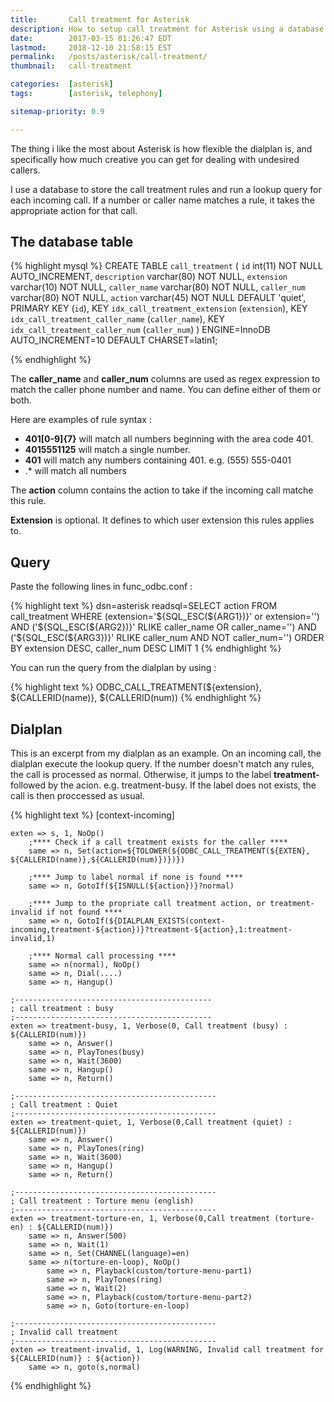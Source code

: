 ```yaml
---
title:       Call treatment for Asterisk
description: How to setup call treatment for Asterisk using a database.
date:        2017-03-15 01:26:47 EDT
lastmod:     2018-12-10 21:58:15 EST
permalink:   /posts/asterisk/call-treatment/
thumbnail:   call-treatment

categories:  [asterisk]
tags:        [asterisk, telephony]

sitemap-priority: 0.9

---
```


The thing i like the most about Asterisk is how flexible the dialplan is, and specifically how much creative you can get for dealing with undesired callers.

I use a database to store the call treatment rules and run a lookup query for each incoming call. If a number or caller name matches a rule, it takes the appropriate action for that call.

<!--more-->



## The database table

{% highlight mysql %}
CREATE TABLE `call_treatment` (
    `id` int(11) NOT NULL AUTO_INCREMENT,
    `description` varchar(80) NOT NULL,
    `extension` varchar(10) NOT NULL,
    `caller_name` varchar(80) NOT NULL,
    `caller_num` varchar(80) NOT NULL,
    `action` varchar(45) NOT NULL DEFAULT 'quiet',
    PRIMARY KEY (`id`),
    KEY `idx_call_treatment_extension` (`extension`),
    KEY `idx_call_treatment_caller_name` (`caller_name`),
    KEY `idx_call_treatment_caller_num` (`caller_num`)
) ENGINE=InnoDB AUTO_INCREMENT=10 DEFAULT CHARSET=latin1;

{% endhighlight %}

The **caller_name** and **caller_num** columns are used as regex expression to match the caller phone number and name. You can define either of them or both.

Here are examples of rule syntax :
- **401[0-9]{7}** will match all numbers beginning with the area code 401.
- **4015551125** will match a single number.
- **401** will match any numbers containing 401. e.g. (555) 555-0401
- .* will match all numbers


The **action** column contains the action to take if the incoming call matche this rule. 

**Extension** is optional. It defines to which user extension this rules applies to.


## Query

Paste the following lines in func_odbc.conf :

{% highlight text %}
dsn=asterisk
readsql=SELECT action FROM call_treatment WHERE (extension='${SQL_ESC(${ARG1})}' or extension='') AND ('${SQL_ESC(${ARG2})}' RLIKE caller_name OR caller_name='') AND ('${SQL_ESC(${ARG3})}' RLIKE caller_num AND NOT caller_num='') ORDER BY extension DESC, caller_num DESC LIMIT 1
{% endhighlight %}

You can run the query from the dialplan by using :

{% highlight text %}
ODBC_CALL_TREATMENT(${extension}, ${CALLERID(name)}, ${CALLERID(num))
{% endhighlight %}


## Dialplan

This is an excerpt from my dialplan as an example. On an incoming call, the dialplan execute the lookup query. If the number doesn't match any rules, the call is processed as normal. Otherwise, it jumps to the label **treatment-** followed by the acion. e.g. treatment-busy. If the label does not exists, the call is then proccessed as usual.

{% highlight text %}
[context-incoming]

    exten => s, 1, NoOp()
        ;**** Check if a call treatment exists for the caller ****
        same => n, Set(action=${TOLOWER(${ODBC_CALL_TREATMENT(${EXTEN}, ${CALLERID(name)},${CALLERID(num)})})})

        ;**** Jump to label normal if none is found ****
        same => n, GotoIf(${ISNULL(${action})}?normal)

        ;**** Jump to the propriate call treatment action, or treatment-invalid if not found ****
        same => n, GotoIf(${DIALPLAN_EXISTS(context-incoming,treatment-${action})}?treatment-${action},1:treatment-invalid,1)

        ;**** Normal call processing ****
        same => n(normal), NoOp()
        same => n, Dial(....)
        same => n, Hangup()

    ;--------------------------------------------
    ; call treatment : busy
    ;--------------------------------------------
    exten => treatment-busy, 1, Verbose(0, Call treatment (busy) : ${CALLERID(num)})
        same => n, Answer()
        same => n, PlayTones(busy)
        same => n, Wait(3600)
        same => n, Hangup()
        same => n, Return()

    ;---------------------------------------------
    ; Call treatment : Quiet
    ;---------------------------------------------
    exten => treatment-quiet, 1, Verbose(0,Call treatment (quiet) : ${CALLERID(num)})
        same => n, Answer()
        same => n, PlayTones(ring)
        same => n, Wait(3600)
        same => n, Hangup()
        same => n, Return()

    ;---------------------------------------------
    ; Call treatment : Torture menu (english)
    ;---------------------------------------------
    exten => treatment-torture-en, 1, Verbose(0,Call treatment (torture-en) : ${CALLERID(num)})
        same => n, Answer(500)
        same => n, Wait(1)
        same => n, Set(CHANNEL(language)=en)
        same => n(torture-en-loop), NoOp()
            same => n, Playback(custom/torture-menu-part1)
            same => n, PlayTones(ring)
            same => n, Wait(2)
            same => n, Playback(custom/torture-menu-part2)
            same => n, Goto(torture-en-loop)

    ;---------------------------------------------
    ; Invalid call treatment
    ;---------------------------------------------
    exten => treatment-invalid, 1, Log(WARNING, Invalid call treatment for ${CALLERID(num)} : ${action})
        same => n, goto(s,normal)

{% endhighlight %}
